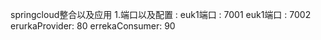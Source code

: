 springcloud整合以及应用
1.端口以及配置 : 
   euk1端口 : 7001
   euk1端口 : 7002
   erurkaProvider: 80
   errekaConsumer: 90
   
